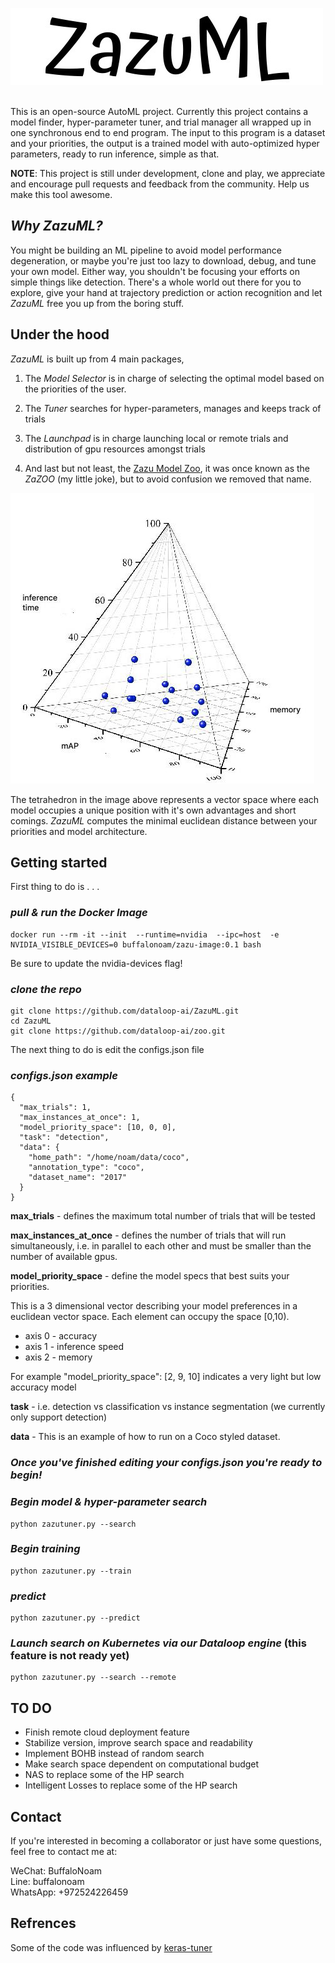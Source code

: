 ![Logo](./images/ZazuML.jpeg)
<br/><br/>   

This is an open-source AutoML project. Currently this project contains a model finder, hyper-parameter tuner, 
and trial manager all wrapped up in one synchronous end to end program. The input to this program is a dataset and your
priorities, the output is a trained model with auto-optimized hyper parameters, ready to run inference, simple as that.

**NOTE**: This project is still under development, clone and play, we appreciate and encourage
pull requests and feedback from the community. Help us make this tool awesome.

## *Why ZazuML?*
You might be building an ML pipeline to avoid model performance degeneration, or maybe you're just too lazy to download, 
debug, and tune your own model. Either way, you shouldn't be focusing your efforts on simple things like detection. There's
a whole world out there for you to explore, give your hand at trajectory prediction or action recognition and let *ZazuML*
free you up from the boring stuff.

## Under the hood
*ZazuML* is built up from 4 main packages, 

1. The *Model Selector* is in charge of selecting the optimal model based on the 
priorities of the user.

2. The *Tuner* searches for hyper-parameters, manages and keeps track of trials

3. The *Launchpad* is in charge launching local or remote trials and distribution of gpu resources amongst trials

4. And last but not least, the [Zazu Model Zoo](https://github.com/dataloop-ai/zoo), it was once known as
 the *ZaZOO* (my little joke), but to avoid confusion we removed that name.

![model_space](./images/tetra4.jpeg)

The tetrahedron in the image above represents a vector space where each model occupies a unique 
position with it's own advantages and short comings. *ZazuML* computes the minimal euclidean distance 
between your priorities and model architecture. 


## Getting started

First thing to do is . . .  

### *pull & run the Docker Image*
```
docker run --rm -it --init  --runtime=nvidia  --ipc=host  -e NVIDIA_VISIBLE_DEVICES=0 buffalonoam/zazu-image:0.1 bash
```
Be sure to update the nvidia-devices flag!


### *clone the repo*
```
git clone https://github.com/dataloop-ai/ZazuML.git
cd ZazuML
git clone https://github.com/dataloop-ai/zoo.git
```

The next thing to do is edit the configs.json file

### *configs.json example*
```
{
  "max_trials": 1,
  "max_instances_at_once": 1,
  "model_priority_space": [10, 0, 0],
  "task": "detection",
  "data": {
    "home_path": "/home/noam/data/coco",
    "annotation_type": "coco",
    "dataset_name": "2017"
  }
}
```
**max_trials** - defines the maximum total number of trials that will be tested

**max_instances_at_once** - defines the number of trials that will run simultaneously, 
i.e. in parallel to each other and must be smaller than the number of available gpus.

**model_priority_space** -  define the model specs that best suits your priorities.

This is a 3 dimensional vector describing your model preferences in a euclidean vector space.
Each element can occupy the space [0,10). 

- axis 0 - accuracy
- axis 1 - inference speed
- axis 2 - memory

For example "model_priority_space": [2, 9, 10] indicates a very light but low accuracy model

**task** - i.e. detection vs classification vs instance segmentation (we currently only support detection)

**data** - This is an example of how to run on a Coco styled dataset.


### ***Once you've finished editing your configs.json you're ready to begin!***

### *Begin model & hyper-parameter search*
```
python zazutuner.py --search
```
### *Begin training*
```
python zazutuner.py --train
```
### *predict*
```
python zazutuner.py --predict
```

### *Launch search on Kubernetes via our Dataloop engine* (this feature is not ready yet)
```
python zazutuner.py --search --remote
```

## TO DO

- Finish remote cloud deployment feature
- Stabilize version, improve search space and readability
- Implement BOHB instead of random search
- Make search space dependent on computational budget
- NAS to replace some of the HP search
- Intelligent Losses to replace some of the HP search

## Contact

If you're interested in becoming a collaborator or just have some questions, feel free to contact me at:

WeChat: BuffaloNoam   
Line: buffalonoam   
WhatsApp: +972524226459   

## Refrences

Some of the code was influenced by [keras-tuner](https://github.com/keras-team/keras-tuner)